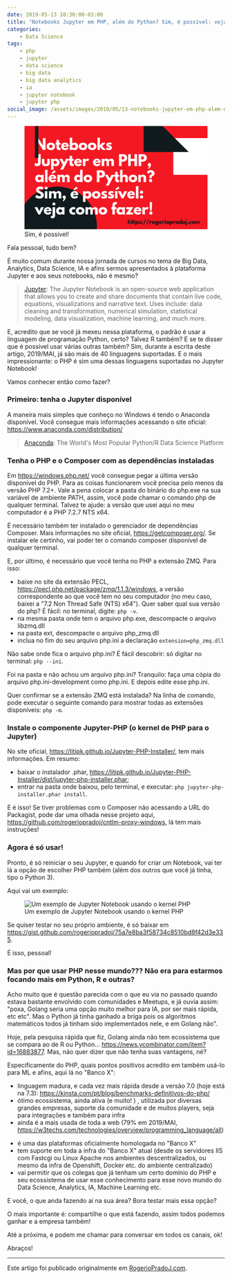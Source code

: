 ```yaml
---
date: 2019-05-13 10:30:00-03:00
title: "Notebooks Jupyter em PHP, além do Python? Sim, é possível: veja como fazer!"
categories:
    - Data Science
tags:
    - php
    - jupyter
    - data science
    - big data
    - big data analytics
    - ia
    - jupyter notebook
    - jupyter php
social_image: /assets/images/2019/05/13-notebooks-jupyter-em-php-alem-do-python-sim-e-possivel-veja-como-fazer-01.png
---
```


<figure>
    <img title="Sim, é possível!" src="/assets/images/2019/05/13-notebooks-jupyter-em-php-alem-do-python-sim-e-possivel-veja-como-fazer-01.png" alt="Sim, é possível!">
    <figcaption>Sim, é possível!</figcaption>
</figure>

Fala pessoal, tudo bem?

É muito comum durante nossa jornada de cursos no tema de Big Data, Analytics, Data Science, IA e afins sermos apresentados à plataforma Jupyter e aos seus notebooks, não é mesmo?

> [Jupyter](https://jupyter.org/): The Jupyter Notebook is an open-source web application that allows you to create and share documents that contain live code, equations, visualizations and narrative text. Uses include: data cleaning and transformation, numerical simulation, statistical modeling, data visualization, machine learning, and much more.

E, acredito que se você já mexeu nessa plataforma, o padrão é usar a linguagem de programação Python, certo? Talvez R também? E se te disser que é possível usar várias outras também? Sim, durante a escrita deste artigo, 2019/MAI, já são mais de 40 linguagens suportadas. E o mais impressionante: o PHP é sim uma dessas linguagens suportadas no Jupyter Notebook!

Vamos conhecer então como fazer?

### Primeiro: tenha o Jupyter disponível

A maneira mais simples que conheço no Windows é tendo o Anaconda disponível. Você consegue mais informações acessando o site oficial: https://www.anaconda.com/distribution/

> [Anaconda](https://www.anaconda.com/): The World's Most Popular Python/R Data Science Platform

### Tenha o PHP e o Composer com as dependências instaladas

Em <https://windows.php.net/> você consegue pegar a última versão disponível do PHP. Para as coisas funcionarem você precisa pelo menos da versão PHP 7.2+. Vale a pena colocar a pasta do binário do php.exe na sua variável de ambiente PATH, assim, você pode chamar o comando php de qualquer terminal. Talvez te ajude: a versão que usei aqui no meu computador é a PHP 7.2.7 NTS x64.

É necessário também ter instalado o gerenciador de dependências Composer. Mais informações no site oficial, <https://getcomposer.org/>. Se instalar ele certinho, vai poder ter o comando composer disponível de qualquer terminal.

E, por último, é necessário que você tenha no PHP a extensão ZMQ. Para isso:

* baixe no site da extensão PECL, <https://pecl.php.net/package/zmq/1.1.3/windows>, a versão correspondente ao que você tem no seu computador (no meu caso, baixei a "7.2 Non Thread Safe (NTS) x64"). Quer saber qual sua versão do php? É fácil: no terminal, digite: `php -v`.
* na mesma pasta onde tem o arquivo php.exe, descompacte o arquivo libzmq.dll
* na pasta ext, descompacte o arquivo php_zmq.dll
* inclua no fim do seu arquivo php.ini a declaração `extension=php_zmq.dll`

Não sabe onde fica o arquivo php.ini? É fácil descobrir: só digitar no terminal: `php --ini`. 

Foi na pasta e não achou um arquivo php.ini? Tranquilo: faça uma cópia do arquivo php.ini-development como php.ini. E depois edite esse php.ini.

Quer confirmar se a extensão ZMQ está instalada? Na linha de comando, pode executar o seguinte comando para mostrar todas as extensões disponíveis: `php -m`.

### Instale o componente Jupyter-PHP (o kernel de PHP para o Jupyter)

No site oficial, <https://litipk.github.io/Jupyter-PHP-Installer/>, tem mais informações. Em resumo:

* baixar o instalador .phar, <https://litipk.github.io/Jupyter-PHP-Installer/dist/jupyter-php-installer.phar>;
* entrar na pasta onde baixou, pelo terminal, e executar: `php jupyter-php-installer.phar install`.

E é isso! Se tiver problemas com o Composer não acessando a URL do Packagist, pode dar uma olhada nesse projeto aqui, <https://github.com/rogeriopradoj/cntlm-proxy-windows>, lá tem mais instruções!

### Agora é só usar!

Pronto, é só reiniciar o seu Jupyter, e quando for criar um Notebook, vai ter lá a opção de escolher PHP também (além dos outros que você já tinha, tipo o Python 3).

Aqui vai um exemplo:

<figure>
    <img title="Um exemplo de Jupyter Notebook usando o kernel PHP" src="/assets/images/2019/05/13-notebooks-jupyter-em-php-alem-do-python-sim-e-possivel-veja-como-fazer-02.jpg" alt="Um exemplo de Jupyter Notebook usando o kernel PHP">
    <figcaption>Um exemplo de Jupyter Notebook usando o kernel PHP</figcaption>
</figure>

Se quiser testar no seu próprio ambiente, é só baixar em <https://gist.github.com/rogeriopradoj/75a7e8ba3f58734c8510bd8f42d3e335>.

É isso, pessoal!

### Mas por que usar PHP nesse mundo??? Não era para estarmos focando mais em Python, R e outras?

Acho muito que é questão parecida com o que eu via no passado quando estava bastante envolvido com comunidades e Meetups, e já ouvia assim: "poxa, Golang seria uma opção muito melhor para IA, por ser mais rápida, etc etc". Mas o Python já tinha ganhado a briga pois os algoritmos matemáticos todos já tinham sido implementados nele, e em Golang não".

Hoje, pela pesquisa rápida que fiz, Golang ainda não tem ecossistema que se compara ao de R ou Python... <https://news.ycombinator.com/item?id=16883877>. Mas, não quer dizer que não tenha suas vantagens, né?

Especificamente do PHP, quais pontos positivos acredito em também usá-lo para ML e afins, aqui lá no "Banco X":

* linguagem madura, e cada vez mais rápida desde a versão 7.0 (hoje está na 7.3): <https://kinsta.com/pt/blog/benchmarks-definitivos-do-php/>
* ótimo ecossistema, ainda ativa (e muito! ) , utilizada por diversas grandes empresas, suporte da comunidade e de muitos players, seja para integrações e também para infra
* ainda é a mais usada de toda a web (79% em 2019/MAI, <https://w3techs.com/technologies/overview/programming_language/all>)
- é uma das plataformas oficialmente homologada no "Banco X"
- tem suporte em toda a infra do "Banco X" atual (desde os servidores IIS com Fastcgi ou Linux Apache nos ambientes descentralizados, ou mesmo da infra de Openshift, Docker etc. do ambiente centralizado)
- vai permitir que os colegas que já tenham um certo domínio do PHP e seu ecossistema de usar esse conhecimento para esse novo mundo do Data Science, Analytics, IA, Machine Learning etc.

E você, o que anda fazendo aí na sua área? Bora testar mais essa opção?

O mais importante é: compartilhe o que está fazendo, assim todos podemos ganhar e a empresa também!

Até a próxima, e podem me chamar para conversar em todos os canais, ok!

Abraços!

---

Este artigo foi publicado originalmente em [RogerioPradoJ.com](https://rogeriopradoj.com/).
